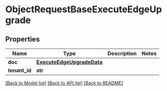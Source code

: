 # ObjectRequestBaseExecuteEdgeUpgrade

## Properties
Name | Type | Description | Notes
------------ | ------------- | ------------- | -------------
**doc** | [**ExecuteEdgeUpgradeData**](ExecuteEdgeUpgradeData.md) |  | 
**tenant_id** | **str** |  | 

[[Back to Model list]](../README.md#documentation-for-models) [[Back to API list]](../README.md#documentation-for-api-endpoints) [[Back to README]](../README.md)

